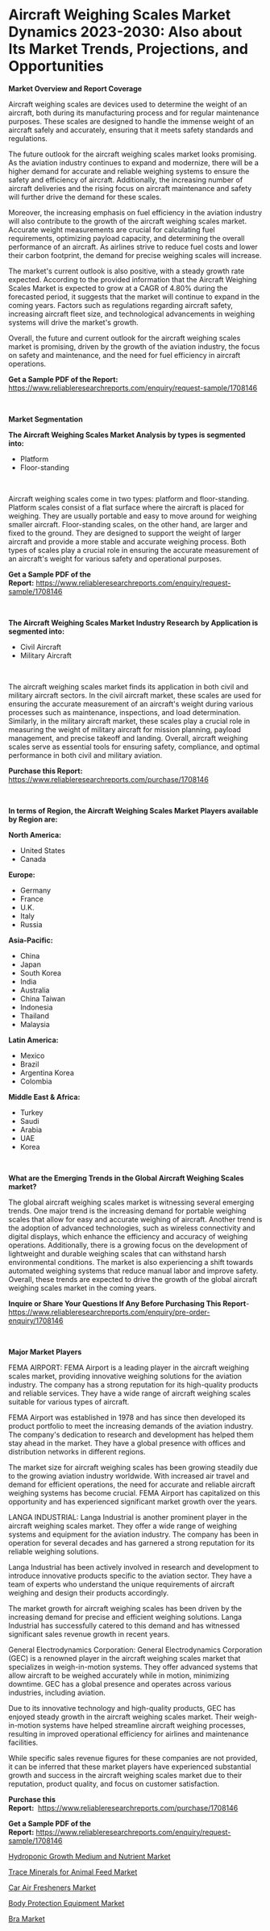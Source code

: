 <p><h1>Aircraft Weighing Scales Market Dynamics 2023-2030: Also about Its Market Trends, Projections, and Opportunities</h1></p><p><strong>Market Overview and Report Coverage</strong></p>
<p><p>Aircraft weighing scales are devices used to determine the weight of an aircraft, both during its manufacturing process and for regular maintenance purposes. These scales are designed to handle the immense weight of an aircraft safely and accurately, ensuring that it meets safety standards and regulations.</p><p>The future outlook for the aircraft weighing scales market looks promising. As the aviation industry continues to expand and modernize, there will be a higher demand for accurate and reliable weighing systems to ensure the safety and efficiency of aircraft. Additionally, the increasing number of aircraft deliveries and the rising focus on aircraft maintenance and safety will further drive the demand for these scales.</p><p>Moreover, the increasing emphasis on fuel efficiency in the aviation industry will also contribute to the growth of the aircraft weighing scales market. Accurate weight measurements are crucial for calculating fuel requirements, optimizing payload capacity, and determining the overall performance of an aircraft. As airlines strive to reduce fuel costs and lower their carbon footprint, the demand for precise weighing scales will increase.</p><p>The market's current outlook is also positive, with a steady growth rate expected. According to the provided information that the Aircraft Weighing Scales Market is expected to grow at a CAGR of 4.80% during the forecasted period, it suggests that the market will continue to expand in the coming years. Factors such as regulations regarding aircraft safety, increasing aircraft fleet size, and technological advancements in weighing systems will drive the market's growth.</p><p>Overall, the future and current outlook for the aircraft weighing scales market is promising, driven by the growth of the aviation industry, the focus on safety and maintenance, and the need for fuel efficiency in aircraft operations.</p></p>
<p><strong>Get a Sample PDF of the Report:</strong> <a href="https://www.reliableresearchreports.com/enquiry/request-sample/1708146">https://www.reliableresearchreports.com/enquiry/request-sample/1708146</a></p>
<p>&nbsp;</p>
<p><strong>Market Segmentation</strong></p>
<p><strong>The Aircraft Weighing Scales Market Analysis by types is segmented into:</strong></p>
<p><ul><li>Platform</li><li>Floor-standing</li></ul></p>
<p>&nbsp;</p>
<p><p>Aircraft weighing scales come in two types: platform and floor-standing. Platform scales consist of a flat surface where the aircraft is placed for weighing. They are usually portable and easy to move around for weighing smaller aircraft. Floor-standing scales, on the other hand, are larger and fixed to the ground. They are designed to support the weight of larger aircraft and provide a more stable and accurate weighing process. Both types of scales play a crucial role in ensuring the accurate measurement of an aircraft's weight for various safety and operational purposes.</p></p>
<p><strong>Get a Sample PDF of the Report:</strong>&nbsp;<a href="https://www.reliableresearchreports.com/enquiry/request-sample/1708146">https://www.reliableresearchreports.com/enquiry/request-sample/1708146</a></p>
<p>&nbsp;</p>
<p><strong>The Aircraft Weighing Scales Market Industry Research by Application is segmented into:</strong></p>
<p><ul><li>Civil Aircraft</li><li>Military Aircraft</li></ul></p>
<p>&nbsp;</p>
<p><p>The aircraft weighing scales market finds its application in both civil and military aircraft sectors. In the civil aircraft market, these scales are used for ensuring the accurate measurement of an aircraft's weight during various processes such as maintenance, inspections, and load determination. Similarly, in the military aircraft market, these scales play a crucial role in measuring the weight of military aircraft for mission planning, payload management, and precise takeoff and landing. Overall, aircraft weighing scales serve as essential tools for ensuring safety, compliance, and optimal performance in both civil and military aviation.</p></p>
<p><strong>Purchase this Report:</strong>&nbsp; <a href="https://www.reliableresearchreports.com/purchase/1708146">https://www.reliableresearchreports.com/purchase/1708146</a></p>
<p>&nbsp;</p>
<p><strong>In terms of Region, the Aircraft Weighing Scales Market Players available by Region are:</strong></p>
<p>
    <p> <strong> North America: </strong>
        <ul>
            <li>United States</li>
            <li>Canada</li>
        </ul>
        </p> 
    <p> <strong> Europe: </strong>
        <ul>
            <li>Germany</li>
            <li>France</li>
            <li>U.K.</li>
            <li>Italy</li>
            <li>Russia</li>
        </ul>
        </p> 
    <p> <strong> Asia-Pacific: </strong>
        <ul>
            <li>China</li>
            <li>Japan</li>
            <li>South Korea</li>
            <li>India</li>
            <li>Australia</li>
            <li>China Taiwan</li>
            <li>Indonesia</li>
            <li>Thailand</li>
            <li>Malaysia</li>
        </ul>
        </p> 
    <p> <strong> Latin America: </strong>
        <ul>
            <li>Mexico</li>
            <li>Brazil</li>
            <li>Argentina Korea</li>
            <li>Colombia</li>
        </ul>
        </p> 
    <p> <strong> Middle East & Africa: </strong>
        <ul>
            <li>Turkey</li>
            <li>Saudi</li>
            <li>Arabia</li>
            <li>UAE</li>
            <li>Korea</li>
        </ul>
    </p>
    </p>
<p>&nbsp;</p>
<p><strong>What are the Emerging Trends in the Global Aircraft Weighing Scales market?</strong></p>
<p><p>The global aircraft weighing scales market is witnessing several emerging trends. One major trend is the increasing demand for portable weighing scales that allow for easy and accurate weighing of aircraft. Another trend is the adoption of advanced technologies, such as wireless connectivity and digital displays, which enhance the efficiency and accuracy of weighing operations. Additionally, there is a growing focus on the development of lightweight and durable weighing scales that can withstand harsh environmental conditions. The market is also experiencing a shift towards automated weighing systems that reduce manual labor and improve safety. Overall, these trends are expected to drive the growth of the global aircraft weighing scales market in the coming years.</p></p>
<p><strong>Inquire or Share Your Questions If Any Before Purchasing This Report</strong>- <a href="https://www.reliableresearchreports.com/enquiry/pre-order-enquiry/1708146">https://www.reliableresearchreports.com/enquiry/pre-order-enquiry/1708146</a></p>
<p>&nbsp;</p>
<p><strong>Major Market Players</strong></p>
<p><p>FEMA AIRPORT: FEMA Airport is a leading player in the aircraft weighing scales market, providing innovative weighing solutions for the aviation industry. The company has a strong reputation for its high-quality products and reliable services. They have a wide range of aircraft weighing scales suitable for various types of aircraft. </p><p>FEMA Airport was established in 1978 and has since then developed its product portfolio to meet the increasing demands of the aviation industry. The company's dedication to research and development has helped them stay ahead in the market. They have a global presence with offices and distribution networks in different regions.</p><p>The market size for aircraft weighing scales has been growing steadily due to the growing aviation industry worldwide. With increased air travel and demand for efficient operations, the need for accurate and reliable aircraft weighing systems has become crucial. FEMA Airport has capitalized on this opportunity and has experienced significant market growth over the years.</p><p>LANGA INDUSTRIAL: Langa Industrial is another prominent player in the aircraft weighing scales market. They offer a wide range of weighing systems and equipment for the aviation industry. The company has been in operation for several decades and has garnered a strong reputation for its reliable weighing solutions.</p><p>Langa Industrial has been actively involved in research and development to introduce innovative products specific to the aviation sector. They have a team of experts who understand the unique requirements of aircraft weighing and design their products accordingly.</p><p>The market growth for aircraft weighing scales has been driven by the increasing demand for precise and efficient weighing solutions. Langa Industrial has successfully catered to this demand and has witnessed significant sales revenue growth in recent years.</p><p>General Electrodynamics Corporation: General Electrodynamics Corporation (GEC) is a renowned player in the aircraft weighing scales market that specializes in weigh-in-motion systems. They offer advanced systems that allow aircraft to be weighed accurately while in motion, minimizing downtime. GEC has a global presence and operates across various industries, including aviation.</p><p>Due to its innovative technology and high-quality products, GEC has enjoyed steady growth in the aircraft weighing scales market. Their weigh-in-motion systems have helped streamline aircraft weighing processes, resulting in improved operational efficiency for airlines and maintenance facilities.</p><p>While specific sales revenue figures for these companies are not provided, it can be inferred that these market players have experienced substantial growth and success in the aircraft weighing scales market due to their reputation, product quality, and focus on customer satisfaction.</p></p>
<p><strong>Purchase this Report:</strong>&nbsp;&nbsp;<a href="https://www.reliableresearchreports.com/purchase/1708146">https://www.reliableresearchreports.com/purchase/1708146</a></p>
<p></p>
<p><strong>Get a Sample PDF of the Report:</strong>&nbsp;<a href="https://www.reliableresearchreports.com/enquiry/request-sample/1708146">https://www.reliableresearchreports.com/enquiry/request-sample/1708146</a></p>
<p><p><a href="https://github.com/kipkeeva/Market-Research-Report-List-1/blob/main/hydroponic-growth-medium-and-nutrient-market.md">Hydroponic Growth Medium and Nutrient Market</a></p><p><a href="https://github.com/provorikovar/Market-Research-Report-List-1/blob/main/trace-minerals-for-animal-feed-market.md">Trace Minerals for Animal Feed Market</a></p><p><a href="https://medium.com/@lylaberge1964/car-air-fresheners-market-size-and-market-trends-complete-industry-overview-2023-to-2030-d7454d7ee6d5">Car Air Fresheners Market</a></p><p><a href="https://medium.com/@mayekuhic/body-protection-equipment-market-trends-and-market-analysis-forecasted-for-period-2023-2030-ce26a7d95ebf">Body Protection Equipment Market</a></p><p><a href="https://medium.com/@ikeschumm/bra-market-size-reveals-the-best-marketing-channels-in-global-industry-a02bb307e7f7">Bra Market</a></p></p>